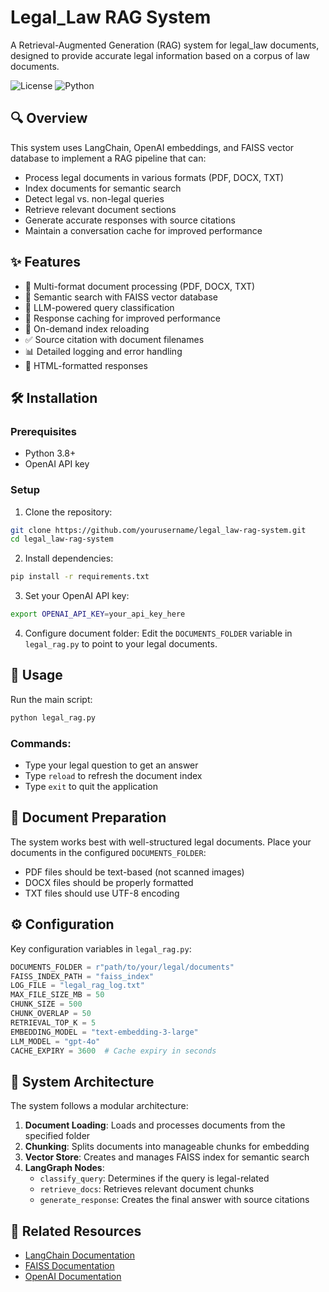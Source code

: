 # Legal_Law RAG System

A Retrieval-Augmented Generation (RAG) system for legal_law documents, designed to provide accurate legal information based on a corpus of law documents.

![License](https://img.shields.io/github/license/yourusername/saudi-legal-rag-system)
![Python](https://img.shields.io/badge/python-3.8%2B-blue)

 ## 🔍 Overview

This system uses LangChain, OpenAI embeddings, and FAISS vector database to implement a RAG pipeline that can:

- Process legal documents in various formats (PDF, DOCX, TXT)
- Index documents for semantic search
- Detect legal vs. non-legal queries
- Retrieve relevant document sections
- Generate accurate responses with source citations
- Maintain a conversation cache for improved performance

## ✨ Features

- 📄 Multi-format document processing (PDF, DOCX, TXT)
- 🔎 Semantic search with FAISS vector database
- 🧠 LLM-powered query classification
- 💾 Response caching for improved performance
- 🔄 On-demand index reloading
- ✅ Source citation with document filenames
- 📊 Detailed logging and error handling
- 📝 HTML-formatted responses

## 🛠️ Installation

### Prerequisites

- Python 3.8+
- OpenAI API key

### Setup

1. Clone the repository:
```bash
git clone https://github.com/yourusername/legal_law-rag-system.git
cd legal_law-rag-system
```

2. Install dependencies:
```bash
pip install -r requirements.txt
```

3. Set your OpenAI API key:
```bash
export OPENAI_API_KEY=your_api_key_here
```

4. Configure document folder:
Edit the `DOCUMENTS_FOLDER` variable in `legal_rag.py` to point to your legal documents.

## 🚀 Usage

Run the main script:

```bash
python legal_rag.py
```

### Commands:
- Type your legal question to get an answer
- Type `reload` to refresh the document index
- Type `exit` to quit the application

## 📂 Document Preparation

The system works best with well-structured legal documents. Place your documents in the configured `DOCUMENTS_FOLDER`:

- PDF files should be text-based (not scanned images)
- DOCX files should be properly formatted
- TXT files should use UTF-8 encoding

## ⚙️ Configuration

Key configuration variables in `legal_rag.py`:

```python
DOCUMENTS_FOLDER = r"path/to/your/legal/documents"
FAISS_INDEX_PATH = "faiss_index"
LOG_FILE = "legal_rag_log.txt"
MAX_FILE_SIZE_MB = 50
CHUNK_SIZE = 500
CHUNK_OVERLAP = 50
RETRIEVAL_TOP_K = 5
EMBEDDING_MODEL = "text-embedding-3-large"
LLM_MODEL = "gpt-4o"
CACHE_EXPIRY = 3600  # Cache expiry in seconds
```

## 🧩 System Architecture

The system follows a modular architecture:

1. **Document Loading**: Loads and processes documents from the specified folder
2. **Chunking**: Splits documents into manageable chunks for embedding
3. **Vector Store**: Creates and manages FAISS index for semantic search
4. **LangGraph Nodes**:
   - `classify_query`: Determines if the query is legal-related
   - `retrieve_docs`: Retrieves relevant document chunks
   - `generate_response`: Creates the final answer with source citations


## 🔗 Related Resources

- [LangChain Documentation](https://python.langchain.com/docs/get_started/introduction)
- [FAISS Documentation](https://faiss.ai/index.html)
- [OpenAI Documentation](https://platform.openai.com/docs/introduction)
